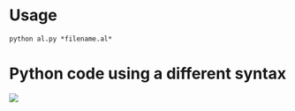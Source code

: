 # Usage

```Py
python al.py *filename.al*
```

# Python code using a different syntax

![](https://cdn.discordapp.com/attachments/947092663914623016/959236587357614151/unknown.png)
